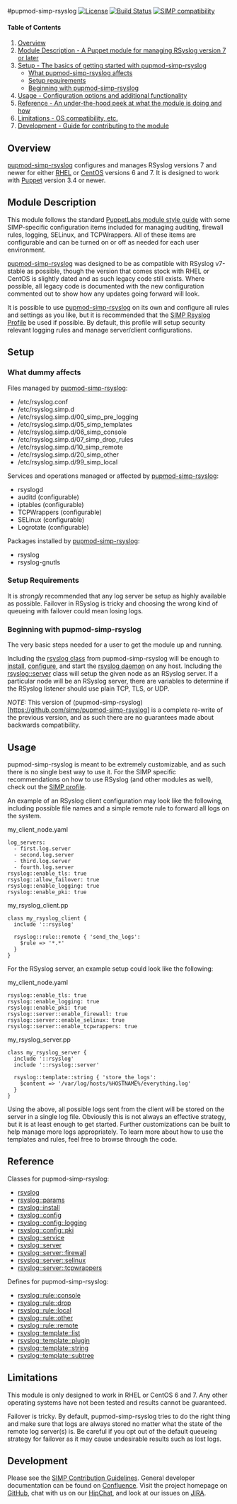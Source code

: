 #pupmod-simp-rsyslog [![License](http://img.shields.io/:license-apache-blue.svg)](http://www.apache.org/licenses/LICENSE-2.0.html) [![Build Status](https://travis-ci.org/simp/pupmod-simp-rsyslog.svg)](https://travis-ci.org/simp/pupmod-simp-rsyslog) [![SIMP compatibility](https://img.shields.io/badge/SIMP%20compatibility-4.2.*%2F5.1.*-orange.svg)](https://img.shields.io/badge/SIMP%20compatibility-4.2.*%2F5.1.*-orange.svg)

#### Table of Contents

1. [Overview](#overview)
2. [Module Description - A Puppet module for managing RSyslog version 7 or later](#module-description)
3. [Setup - The basics of getting started with pupmod-simp-rsyslog](#setup)
    * [What pupmod-simp-rsyslog affects](#what-dummy-affects)
    * [Setup requirements](#setup-requirements)
    * [Beginning with pupmod-simp-rsyslog](#beginning-with-dummy)
4. [Usage - Configuration options and additional functionality](#usage)
5. [Reference - An under-the-hood peek at what the module is doing and how](#reference)
5. [Limitations - OS compatibility, etc.](#limitations)
6. [Development - Guide for contributing to the module](#development)

## Overview

[pupmod-simp-rsyslog](https://github.com/simp/pupmod-simp-rsyslog) configures and manages RSyslog versions 7 and newer for either [RHEL](http://www.redhat.com/en) or [CentOS](https://www.centos.org/) versions 6 and 7. It is designed to work with [Puppet](https://puppetlabs.com/) version 3.4 or newer.

## Module Description

This module follows the standard [PuppetLabs module style guide](https://puppetlabs.com/guides/style_guide.html) with some SIMP-specific configuration items included for managing auditing, firewall rules, logging, SELinux, and TCPWrappers. All of these items are configurable and can be turned on or off as needed for each user environment.

[pupmod-simp-rsyslog](https://github.com/simp/pupmod-simp-rsyslog) was designed to be as compatible with RSyslog v7-stable as possible, though the version that comes stock with RHEL or CentOS is slightly dated and as such legacy code still exists. Where possible, all legacy code is documented with the new configuration commented out to show how any updates going forward will look.

It is possible to use [pupmod-simp-rsyslog](https://github.com/simp/pupmod-simp-rsyslog) on its own and configure all rules and settings as you like, but it is recommended that the [SIMP Rsyslog Profile](https://github.com/simp/pupmod-simp-simp/tree/master/manifests/rsyslog) be used if possible. By default, this profile will setup security relevant logging rules and manage server/client configurations.

## Setup

### What dummy affects

Files managed by [pupmod-simp-rsyslog](https://github.com/simp/pupmod-simp-rsyslog):
* /etc/rsyslog.conf
* /etc/rsyslog.simp.d
* /etc/rsyslog.simp.d/00_simp_pre_logging
* /etc/rsyslog.simp.d/05_simp_templates
* /etc/rsyslog.simp.d/06_simp_console
* /etc/rsyslog.simp.d/07_simp_drop_rules
* /etc/rsyslog.simp.d/10_simp_remote
* /etc/rsyslog.simp.d/20_simp_other
* /etc/rsyslog.simp.d/99_simp_local

Services and operations managed or affected by [pupmod-simp-rsyslog](https://github.com/simp/pupmod-simp-rsyslog):
* rsyslogd
* auditd (configurable)
* iptables (configurable)
* TCPWrappers (configurable)
* SELinux (configurable)
* Logrotate (configurable)

Packages installed by [pupmod-simp-rsyslog](https://github.com/simp/pupmod-simp-rsyslog):
* rsyslog
* rsyslog-gnutls

### Setup Requirements

It is *strongly* recommended that any log server be setup as highly available as possible. Failover in RSyslog is tricky and choosing the wrong kind of queueing with failover could mean losing logs.

### Beginning with pupmod-simp-rsyslog

The very basic steps needed for a user to get the module up and running.

Including the [rsyslog class](https://github.com/simp/pupmod-simp-rsyslog/tree/master/manifests/init.pp) from pupmod-simp-rsyslog will be enough to [install](https://github.com/simp/pupmod-simp-rsyslog/tree/master/manifests/install.pp), [configure](https://github.com/simp/pupmod-simp-rsyslog/tree/master/manifests/config.pp), and start the [rsyslog daemon](https://github.com/simp/pupmod-simp-rsyslog/tree/master/manifests/service.pp) on any host. Including the [rsyslog::server](https://github.com/simp/pupmod-simp-rsyslog/tree/master/manifests/server.pp) class will setup the given node as an RSyslog server. If a particular node will be an RSyslog server, there are variables to determine if the RSyslog listener should use plain TCP, TLS, or UDP. 

*NOTE:* This version of (pupmod-simp-rsyslog)[https://github.com/simp/pupmod-simp-rsyslog] is a complete re-write of the previous version, and as such there are no guarantees made about backwards compatibility.

## Usage

pupmod-simp-rsyslog is meant to be extremely customizable, and as such there is no single best way to use it. For the SIMP specific recommendations on how to use RSyslog (and other modules as well), check out the [SIMP profile](https://github.com/simp/pupmod-simp-simp).

An example of an RSyslog client configuration may look like the following, including possible file names and a simple remote rule to forward all logs on the system.

my_client_node.yaml
```
log_servers:
  - first.log.server
  - second.log.server
  - third.log.server
  - fourth.log.server
rsyslog::enable_tls: true
rsyslog::allow_failover: true
rsyslog::enable_logging: true
rsyslog::enable_pki: true
```

my_rsyslog_client.pp
```
class my_rsyslog_client {
  include '::rsyslog'

  rsyslog::rule::remote { 'send_the_logs':
    $rule => '*.*'
  }
}
```

For the RSyslog server, an example setup could look like the following:

my_client_node.yaml
```
rsyslog::enable_tls: true
rsyslog::enable_logging: true
rsyslog::enable_pki: true
rsyslog::server::enable_firewall: true
rsyslog::server::enable_selinux: true
rsyslog::server::enable_tcpwrappers: true
```

my_rsyslog_server.pp
```
class my_rsyslog_server {
  include '::rsyslog'
  include '::rsyslog::server'

  rsyslog::template::string { 'store_the_logs':
    $content => '/var/log/hosts/%HOSTNAME%/everything.log'
  }
}
```

Using the above, all possible logs sent from the client will be stored on the server in a single log file. Obviously this is not always an effective strategy, but it is at least enough to get started. Further customizations can be built to help manage more logs appropriately. To learn more about how to use the templates and rules, feel free to browse through the code.

## Reference

Classes for pupmod-simp-rsyslog:
* [rsyslog](https://github.com/simp/pupmod-simp-rsyslog/tree/master/manifests/init.pp)
* [rsyslog::params](https://github.com/simp/pupmod-simp-rsyslog/tree/master/manifests/params.pp)
* [rsyslog::install](https://github.com/simp/pupmod-simp-rsyslog/tree/master/manifests/install.pp)
* [rsyslog::config](https://github.com/simp/pupmod-simp-rsyslog/tree/master/manifests/config.pp)
* [rsyslog::config::logging](https://github.com/simp/pupmod-simp-rsyslog/tree/master/manifests/config/logging.pp)
* [rsyslog::config::pki](https://github.com/simp/pupmod-simp-rsyslog/tree/master/manifests/config/pki.pp)
* [rsyslog::service](https://github.com/simp/pupmod-simp-rsyslog/tree/master/manifests/service.pp)
* [rsyslog::server](https://github.com/simp/pupmod-simp-rsyslog/tree/master/manifests/server.pp)
* [rsyslog::server::firewall](https://github.com/simp/pupmod-simp-rsyslog/tree/master/manifests/server/firewall.pp)
* [rsyslog::server::selinux](https://github.com/simp/pupmod-simp-rsyslog/tree/master/manifests/server/selinux.pp)
* [rsyslog::server::tcpwrappers](https://github.com/simp/pupmod-simp-rsyslog/tree/master/manifests/server/tcpwrappers.pp)

Defines for pupmod-simp-rsyslog:
* [rsyslog::rule::console](https://github.com/simp/pupmod-simp-rsyslog/tree/manifests/rule/console.pp)
* [rsyslog::rule::drop](https://github.com/simp/pupmod-simp-rsyslog/tree/manifests/rule/drop.pp)
* [rsyslog::rule::local](https://github.com/simp/pupmod-simp-rsyslog/tree/manifests/rule/local.pp)
* [rsyslog::rule::other](https://github.com/simp/pupmod-simp-rsyslog/tree/manifests/rule/other.pp)
* [rsyslog::rule::remote](https://github.com/simp/pupmod-simp-rsyslog/tree/manifests/rule/remote.pp)
* [rsyslog::template::list](https://github.com/simp/pupmod-simp-rsyslog/tree/manifests/template/list.pp)
* [rsyslog::template::plugin](https://github.com/simp/pupmod-simp-rsyslog/tree/manifests/template/plugin.pp)
* [rsyslog::template::string](https://github.com/simp/pupmod-simp-rsyslog/tree/manifests/template/string.pp)
* [rsyslog::template::subtree](https://github.com/simp/pupmod-simp-rsyslog/tree/manifests/template/subtree.pp)

## Limitations

This module is only designed to work in RHEL or CentOS 6 and 7. Any other operating systems have not been tested and results cannot be guaranteed.

Failover is tricky. By default, pupmod-simp-rsyslog tries to do the right thing and make sure that logs are always stored no matter what the state of the remote log server(s) is. Be careful if you opt out of the default queueing strategy for failover as it may cause undesirable results such as lost logs.

## Development

Please see the [SIMP Contribution Guidelines](https://simp-project.atlassian.net/wiki/display/SD/Contributing+to+SIMP).
General developer documentation can be found on [Confluence](https://simp-project.atlassian.net/wiki/display/SD/SIMP+Development+Home).
Visit the project homepage on [GitHub](https://github.com/NationalSecurityAgency/SIMP), chat with us on our [HipChat](https://simp-project.hipchat.com/), and look at our issues on  [JIRA](https://simp-project.atlassian.net/).
